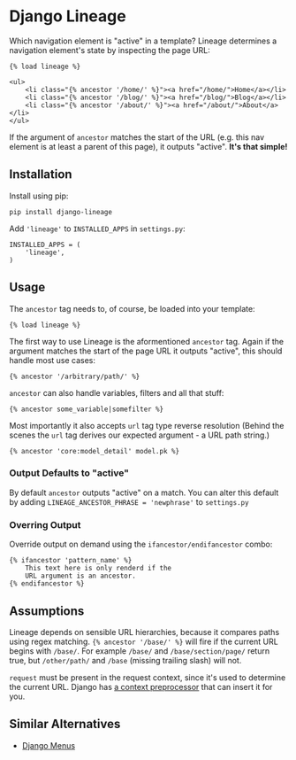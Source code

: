 Django Lineage
==============

Which navigation element is "active" in a template? Lineage determines a navigation element's state by inspecting the page URL:

    {% load lineage %}

    <ul>
        <li class="{% ancestor '/home/' %}"><a href="/home/">Home</a></li>
        <li class="{% ancestor '/blog/' %}"><a href="/blog/">Blog</a></li>
        <li class="{% ancestor '/about/' %}"><a href="/about/">About</a></li>
    </ul>

If the argument of `ancestor` matches the start of the URL (e.g. this nav element is at least a parent of this page), it outputs "active". **It's that simple!**

Installation
------------

Install using pip:

    pip install django-lineage

Add `'lineage'` to `INSTALLED_APPS` in `settings.py`:

    INSTALLED_APPS = (
        'lineage',
    )

Usage
-----

The `ancestor` tag needs to, of course, be loaded into your template:

    {% load lineage %}

The first way to use Lineage is the aformentioned `ancestor` tag. Again if the argument matches the start of the page URL it outputs "active", this should handle most use cases:

    {% ancestor '/arbitrary/path/' %}

`ancestor` can also handle variables, filters and all that stuff:

    {% ancestor some_variable|somefilter %}

Most importantly it also accepts `url` tag type reverse resolution (Behind the scenes the `url` tag derives our expected argument - a URL path string.)

    {% ancestor 'core:model_detail' model.pk %}

### Output Defaults to "active"

By default `ancestor` outputs "active" on a match. You can alter this default by adding `LINEAGE_ANCESTOR_PHRASE = 'newphrase'` to `settings.py`

### Overring Output

Override output on demand using the `ifancestor/endifancestor` combo:

    {% ifancestor 'pattern_name' %}
        This text here is only renderd if the
        URL argument is an ancestor.
    {% endifancestor %}


Assumptions
-----------

Lineage depends on sensible URL hierarchies, because it compares paths using regex matching. `{% ancestor '/base/' %}` will fire if the current URL begins with `/base/`. For example `/base/` and `/base/section/page/` return true, but `/other/path/` and `/base` (missing trailing slash) will not.

`request` must be present in the request context, since it's used to determine the current URL. Django has [a context preprocessor][1] that can insert it for you.

[1]: https://docs.djangoproject.com/en/dev/ref/templates/api/#django-core-context-processors-request


Similar Alternatives
--------------------

* [Django Menus][django-menus]

[django-menus]: https://bitbucket.org/schinckel/django-menus/overview
